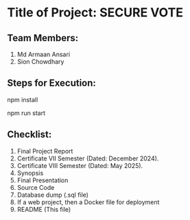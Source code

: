# Title of Project: SECURE VOTE

## Team Members:
1. Md Armaan Ansari
2. Sion Chowdhary

## Steps for Execution:
 npm install 
 
 npm run start

## Checklist:
1. Final Project Report
2. Certificate VII Semester (Dated: December 2024).
3. Certificate VIII Semester (Dated: May 2025).
4. Synopsis
5. Final Presentation
6. Source Code
7. Database dump (.sql file)
8. If a web project, then a Docker file for deployment
9. README (This file)
